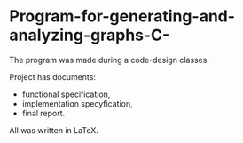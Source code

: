 # Program-for-generating-and-analyzing-graphs-C-
The program was made during a code-design classes.

Project has documents:
* functional specification,
* implementation specyfication,
* final report.

All was written in LaTeX.
